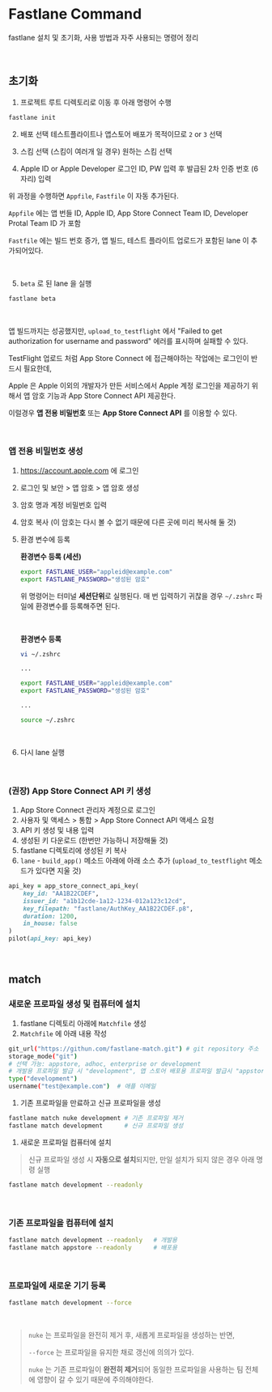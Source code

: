 # Fastlane Command

fastlane 설치 및 초기화, 사용 방법과 자주 사용되는 명령어 정리

</br>


## 초기화

1. 프로젝트 루트 디렉토리로 이동 후 아래 명령어 수행

```bash
fastlane init
```

2. 배포 선택
    테스트플라이트나 앱스토어 배포가 목적이므로 `2` or `3` 선택

3. 스킴 선택
    (스킴이 여러개 일 경우) 원하는 스킴 선택

4. Apple ID or Apple Developer 로그인
    ID, PW 입력 후 발급된 2차 인증 번호 (6자리) 입력

위 과정을 수행하면 `Appfile`, `Fastfile` 이 자동 추가된다.

`Appfile` 에는 앱 번들 ID, Apple ID, App Store Connect Team ID, Developer Protal Team ID 가 포함

`Fastfile` 에는 빌드 번호 증가, 앱 빌드, 테스트 플라이트 업로드가 포함된 lane 이 추가되어있다.

</br>

5. `beta` 로 된 lane 을 실행

```bash
fastlane beta
```

</br>



앱 빌드까지는 성공했지만, `upload_to_testflight` 에서 
"Failed to get authorization for username and password" 
에러를 표시하며 실패할 수 있다.

TestFlight 업로드 처럼 App Store Connect 에 접근해야하는 작업에는 로그인이 반드시 필요한데,

Apple 은 Apple 이외의 개발자가 만든 서비스에서 Apple 계정 로그인을
제공하기 위해서 앱 암호 기능과 App Store Connect API 제공한다.

이럴경우 **앱 전용 비밀번호** 또는 **App Store Connect API** 를 이용할 수 있다.

</br>

### 앱 전용 비밀번호 생성

1. https://account.apple.com 에 로그인
2. 로그인 및 보안 > 앱 암호 > 앱 암호 생성
3. 암호 명과 계정 비밀번호 입력
4. 암호 복사 (이 암호는 다시 볼 수 없기 때문에 다른 곳에 미리 복사해 둘 것)
5. 환경 변수에 등록
    </br>

    **환경변수 등록 (세션)**
    ```bash
    export FASTLANE_USER="appleid@example.com"
    export FASTLANE_PASSWORD="생성된 암호"
    ```

    위 명령어는 터미널 **세션단위**로 실행된다.
    매 번 입력하기 귀찮을 경우 `~/.zshrc` 파일에 환경변수를 등록해주면 된다.

    </br>

    **환경변수 등록**

    ```bash
    vi ~/.zshrc

    ...

    export FASTLANE_USER="appleid@example.com"
    export FASTLANE_PASSWORD="생성된 암호"

    ...

    source ~/.zshrc
    ```

    </br>

6. 다시 lane 실행


</br>

### (권장) App Store Connect API 키 생성

1. App Store Connect 관리자 계정으로 로그인
2. 사용자 및 액세스 > 통합 > App Store Connect API 액세스 요청
3. API 키 생성 및 내용 입력
4. 생성된 키 다운로드 (한번만 가능하니 저장해둘 것)
5. fastlane 디렉토리에 생성된 키 복사
6. `lane` - `build_app()` 메소드 아래에 아래 소스 추가 (`upload_to_testflight` 메소드가 있다면 지울 것)
```ruby
api_key = app_store_connect_api_key(
    key_id: "AA1B22CDEF",
    issuer_id: "a1b12cde-1a12-1234-012a123c12cd",
    key_filepath: "fastlane/AuthKey_AA1B22CDEF.p8",
    duration: 1200,
    in_house: false
)
pilot(api_key: api_key)
```


</br>

## match

### 새로운 프로파일 생성 및 컴퓨터에 설치

1. fastlane 디렉토리 아래에 `Matchfile` 생성
2. `Matchfile` 에 아래 내용 작성

```bash
git_url("https://githun.com/fastlane-match.git") # git repository 주소
storage_mode("git")
# 선택 가능: appstore, adhoc, enterprise or development
# 개발용 프로파일 발급 시 "development", 앱 스토어 배포용 프로파일 발급시 "appstore"
type("development") 
username("test@example.com")  # 애플 이메일
```

1. 기존 프로파일을 만료하고 신규 프로파일을 생성  

```bash
fastlane match nuke development # 기존 프로파일 제거
fastlane match development      # 신규 프로파일 생성
```

1. 새로운 프로파일 컴퓨터에 설치

> 신규 프로파일 생성 시 **자동으로 설치**되지만, 만일 설치가 되지 않은 경우 아래 명령 실행

```bash
fastlane match development --readonly
```

</br>

### 기존 프로파일을 컴퓨터에 설치

```bash
fastlane match development --readonly   # 개발용
fastlane match appstore --readonly      # 배포용
```

<br>

### 프로파일에 새로운 기기 등록
```bash
fastlane match development --force
```

<br>

> `nuke` 는 프로파일을 완전히 제거 후, 새롭게 프로파일을 생성하는 반면,  
>
> `--force` 는 프로파일을 유지한 채로 갱신에 의의가 있다.
>
> `nuke` 는 기존 프로파일이 **완전히 제거**되어 동일한 프로파일을 사용하는 팀 전체에 영향이 갈 수 있기 때문에 주의해야한다.

<br>
